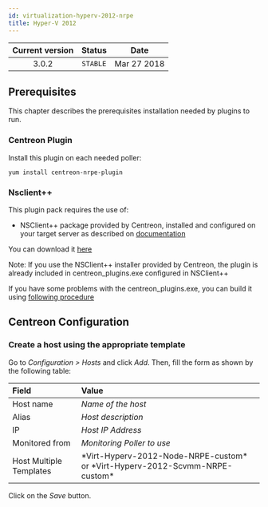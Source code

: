 ```yaml
---
id: virtualization-hyperv-2012-nrpe
title: Hyper-V 2012
---
```


| Current version | Status | Date |
| :-: | :-: | :-: |
| 3.0.2 | `STABLE` | Mar 27 2018 |

## Prerequisites

This chapter describes the prerequisites installation needed by plugins to run.

### Centreon Plugin

Install this plugin on each needed poller:

``` shell
yum install centreon-nrpe-plugin
```

### Nsclient++

This plugin pack requires the use of:

  - NSClient++ package provided by Centreon, installed and configured on your target server as described on
    [documentation](http://documentation.centreon.com)

You can download it
[here](https://download.centreon.com/?action=product&product=agent-nsclient&version=0.51&secKey=59d646114079212e03ec09454456a938)

Note: If you use the NSClient++ installer provided by Centreon, the plugin is already included in centreon\_plugins.exe
configured in NSClient++

If you have some problems with the centreon\_plugins.exe, you can build it using [following
procedure](https://documentation.centreon.com/docs/centreon-nsclient/en/latest/windows_agent.html#build-your-own-executable)

## Centreon Configuration

### Create a host using the appropriate template

Go to *Configuration \> Hosts* and click *Add*. Then, fill the form as shown by the following table:

| Field                   | Value                                                                           |
| :---------------------- | :------------------------------------------------------------------------------ |
| Host name               | *Name of the host*                                                              |
| Alias                   | *Host description*                                                              |
| IP                      | *Host IP Address*                                                               |
| Monitored from          | *Monitoring Poller to use*                                                      |
| Host Multiple Templates | \*Virt-Hyperv-2012-Node-NRPE-custom\* or \*Virt-Hyperv-2012-Scvmm-NRPE-custom\* |

Click on the *Save* button.

